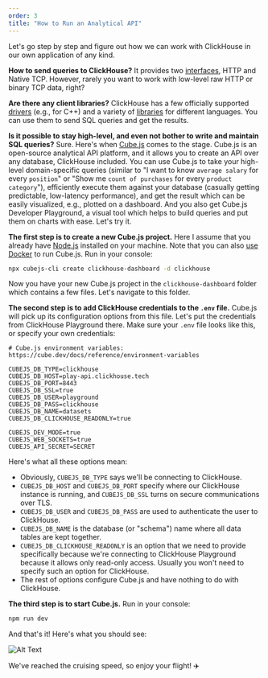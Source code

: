 ```yaml
---
order: 3
title: "How to Run an Analytical API"
---
```


Let's go step by step and figure out how we can work with ClickHouse in our own application of any kind.

**How to send queries to ClickHouse?** It provides two [interfaces](https://clickhouse.tech/docs/en/interfaces/), HTTP and Native TCP. However, rarely you want to work with low-level raw HTTP or binary TCP data, right?

**Are there any client libraries?** ClickHouse has a few officially supported [drivers](https://clickhouse.tech/docs/en/interfaces/) (e.g., for C++) and a variety of [libraries](https://clickhouse.tech/docs/en/interfaces/third-party/client-libraries/) for different languages. You can use them to send SQL queries and get the results.

**Is it possible to stay high-level, and even not bother to write and maintain SQL queries?** Sure. Here's when [Cube.js](https://cube.dev) comes to the stage. Cube.js is an open-source analytical API platform, and it allows you to create an API over any database, ClickHouse included. You can use Cube.js to take your high-level domain-specific queries (similar to "I want to know `average salary` for every `position`" or "Show me `count of purchases` for every `product category`"), efficiently execute them against your database (casually getting predictable, low-latency performance), and get the result which can be easily visualized, e.g., plotted on a dashboard. And you also get Cube.js Developer Playground, a visual tool which helps to build queries and put them on charts with ease. Let's try it.

**The first step is to create a new Cube.js project.** Here I assume that you already have [Node.js](https://nodejs.org/en/) installed on your machine. Note that you can also [use Docker](https://cube.dev/docs/getting-started-docker) to run Cube.js. Run in your console:

```bash
npx cubejs-cli create clickhouse-dashboard -d clickhouse
```

Now you have your new Cube.js project in the `clickhouse-dashboard` folder which contains a few files. Let's navigate to this folder.

**The second step is to add ClickHouse credentials to the `.env` file.** Cube.js will pick up its configuration options from this file. Let's put the credentials from ClickHouse Playground there. Make sure your `.env` file looks like this, or specify your own credentials:

```
# Cube.js environment variables: https://cube.dev/docs/reference/environment-variables

CUBEJS_DB_TYPE=clickhouse
CUBEJS_DB_HOST=play-api.clickhouse.tech
CUBEJS_DB_PORT=8443
CUBEJS_DB_SSL=true
CUBEJS_DB_USER=playground
CUBEJS_DB_PASS=clickhouse
CUBEJS_DB_NAME=datasets
CUBEJS_DB_CLICKHOUSE_READONLY=true

CUBEJS_DEV_MODE=true
CUBEJS_WEB_SOCKETS=true
CUBEJS_API_SECRET=SECRET
```

Here's what all these options mean:
* Obviously, `CUBEJS_DB_TYPE` says we'll be connecting to ClickHouse.
* `CUBEJS_DB_HOST` and `CUBEJS_DB_PORT` specify where our ClickHouse instance is running, and `CUBEJS_DB_SSL` turns on secure communications over TLS.
* `CUBEJS_DB_USER` and `CUBEJS_DB_PASS` are used to authenticate the user to ClickHouse.
* `CUBEJS_DB_NAME` is the database (or "schema") name where all data tables are kept together.
* `CUBEJS_DB_CLICKHOUSE_READONLY` is an option that we need to provide specifically because we're connecting to ClickHouse Playground because it allows only read-only access. Usually you won't need to specify such an option for ClickHouse.
* The rest of options configure Cube.js and have nothing to do with ClickHouse.

**The third step is to start Cube.js.** Run in your console:

```bash
npm run dev
```

And that's it! Here's what you should see:

![Alt Text](https://dev-to-uploads.s3.amazonaws.com/i/yjneoih6qbkp5kmhyayf.png)

We've reached the cruising speed, so enjoy your flight! ✈️